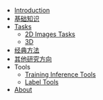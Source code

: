 - [Introduction]()
- [基础知识](/基础知识)
- [Tasks](/Tasks_Summary)
  - [2D Images Tasks](/2dimage)
  - [3D](/3d)
- [经典方法](/classic)
- [其他研究方向](/其他研究方向)
- Tools
  - [Training Inference Tools](/Training_Inference_Tools)
  - [Label Tools](/label)
- [About](/about.md)



